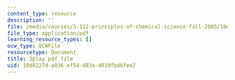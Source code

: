 ```yaml
---
content_type: resource
description: ''
file: /media/courses/5-112-principles-of-chemical-science-fall-2005/10d8227da036ef54d83ad019fbd6fee2_r8-cr6wrOgE.pdf
file_type: application/pdf
learning_resource_types: []
ocw_type: OCWFile
resourcetype: Document
title: 3play pdf file
uid: 10d8227d-a036-ef54-d83a-d019fbd6fee2
---
```

